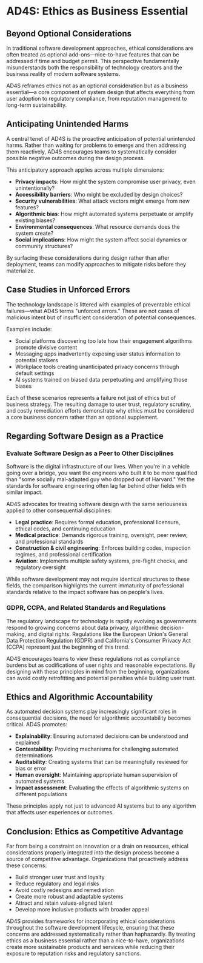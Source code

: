 # AD4S: Ethics as Business Essential

## Beyond Optional Considerations

In traditional software development approaches, ethical considerations are often treated as optional add-ons—nice-to-have features that can be addressed if time and budget permit. This perspective fundamentally misunderstands both the responsibility of technology creators and the business reality of modern software systems.

AD4S reframes ethics not as an optional consideration but as a business essential—a core component of system design that affects everything from user adoption to regulatory compliance, from reputation management to long-term sustainability.

## Anticipating Unintended Harms

A central tenet of AD4S is the proactive anticipation of potential unintended harms. Rather than waiting for problems to emerge and then addressing them reactively, AD4S encourages teams to systematically consider possible negative outcomes during the design process.

This anticipatory approach applies across multiple dimensions:

- **Privacy impacts**: How might the system compromise user privacy, even unintentionally?
- **Accessibility barriers**: Who might be excluded by design choices?
- **Security vulnerabilities**: What attack vectors might emerge from new features?
- **Algorithmic bias**: How might automated systems perpetuate or amplify existing biases?
- **Environmental consequences**: What resource demands does the system create?
- **Social implications**: How might the system affect social dynamics or community structures?

By surfacing these considerations during design rather than after deployment, teams can modify approaches to mitigate risks before they materialize.

## Case Studies in Unforced Errors

The technology landscape is littered with examples of preventable ethical failures—what AD4S terms "unforced errors." These are not cases of malicious intent but of insufficient consideration of potential consequences.

Examples include:

- Social platforms discovering too late how their engagement algorithms promote divisive content
- Messaging apps inadvertently exposing user status information to potential stalkers
- Workplace tools creating unanticipated privacy concerns through default settings
- AI systems trained on biased data perpetuating and amplifying those biases

Each of these scenarios represents a failure not just of ethics but of business strategy. The resulting damage to user trust, regulatory scrutiny, and costly remediation efforts demonstrate why ethics must be considered a core business concern rather than an optional supplement.

## Regarding Software Design as a Practice

### Evaluate Software Design as a Peer to Other Disciplines

Software is the digital infrastructure of our lives. When you're in a vehicle going over a bridge, you want the engineers who built it to be more qualified than "some socially mal-adapted guy who dropped out of Harvard." Yet the standards for software engineering often lag far behind other fields with similar impact.

AD4S advocates for treating software design with the same seriousness applied to other consequential disciplines:

- **Legal practice**: Requires formal education, professional licensure, ethical codes, and continuing education
- **Medical practice**: Demands rigorous training, oversight, peer review, and professional standards
- **Construction & civil engineering**: Enforces building codes, inspection regimes, and professional certification
- **Aviation**: Implements multiple safety systems, pre-flight checks, and regulatory oversight

While software development may not require identical structures to these fields, the comparison highlights the current immaturity of professional standards relative to the impact software has on people's lives.

### GDPR, CCPA, and Related Standards and Regulations

The regulatory landscape for technology is rapidly evolving as governments respond to growing concerns about data privacy, algorithmic decision-making, and digital rights. Regulations like the European Union's General Data Protection Regulation (GDPR) and California's Consumer Privacy Act (CCPA) represent just the beginning of this trend.

AD4S encourages teams to view these regulations not as compliance burdens but as codifications of user rights and reasonable expectations. By designing with these principles in mind from the beginning, organizations can avoid costly retrofitting and potential penalties while building user trust.

## Ethics and Algorithmic Accountability

As automated decision systems play increasingly significant roles in consequential decisions, the need for algorithmic accountability becomes critical. AD4S promotes:

- **Explainability**: Ensuring automated decisions can be understood and explained
- **Contestability**: Providing mechanisms for challenging automated determinations
- **Auditability**: Creating systems that can be meaningfully reviewed for bias or error
- **Human oversight**: Maintaining appropriate human supervision of automated systems
- **Impact assessment**: Evaluating the effects of algorithmic systems on different populations

These principles apply not just to advanced AI systems but to any algorithm that affects user experiences or outcomes.

## Conclusion: Ethics as Competitive Advantage

Far from being a constraint on innovation or a drain on resources, ethical considerations properly integrated into the design process become a source of competitive advantage. Organizations that proactively address these concerns:

- Build stronger user trust and loyalty
- Reduce regulatory and legal risks
- Avoid costly redesigns and remediation
- Create more robust and adaptable systems
- Attract and retain values-aligned talent
- Develop more inclusive products with broader appeal

AD4S provides frameworks for incorporating ethical considerations throughout the software development lifecycle, ensuring that these concerns are addressed systematically rather than haphazardly. By treating ethics as a business essential rather than a nice-to-have, organizations create more sustainable products and services while reducing their exposure to reputation risks and regulatory sanctions.
